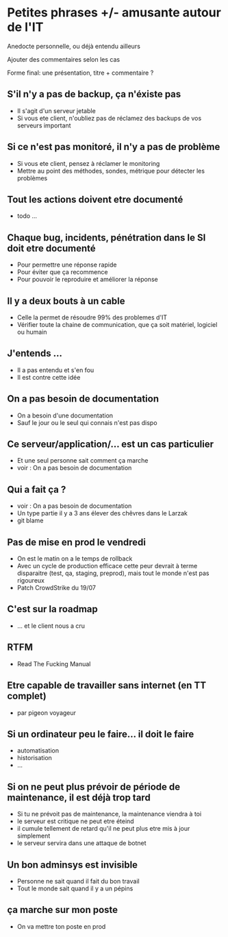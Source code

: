# Petites phrases +/- amusante autour de l'IT

Anedocte personnelle, ou déjà entendu ailleurs

Ajouter des commentaires selon les cas

Forme final: une présentation, titre + commentaire ?

## S'il n'y a pas de backup, ça n'éxiste pas

* Il s'agit d'un serveur jetable
* Si vous ete client, n'oubliez pas de réclamez des backups de vos serveurs important

## Si ce n'est pas monitoré, il n'y a pas de problème

* Si vous ete client, pensez à réclamer le monitoring
* Mettre au point des méthodes, sondes, métrique pour détecter les problèmes

## Tout les actions doivent etre documenté

* todo ...

## Chaque bug, incidents, pénétration dans le SI doit etre documenté

* Pour permettre une réponse rapide
* Pour éviter que ça recommence
* Pour pouvoir le reproduire et améliorer la réponse

## Il y a deux bouts à un cable

* Celle la permet de résoudre 99% des problemes d'IT
* Vérifier toute la chaine de communication, que ça soit matériel, logiciel ou humain

## J'entends ...

* Il a pas entendu et s'en fou
* Il est contre cette idée

## On a pas besoin de documentation

* On a besoin d'une documentation
* Sauf le jour ou le seul qui connais n'est pas dispo

## Ce serveur/application/... est un cas particulier

* Et une seul personne sait comment ça marche
* voir : On a pas besoin de documentation

## Qui a fait ça ?

* voir : On a pas besoin de documentation
* Un type partie il y a 3 ans élever des chêvres dans le Larzak
* git blame

## Pas de mise en prod le vendredi

* On est le matin on a le temps de rollback
* Avec un cycle de production efficace cette peur devrait à terme disparaitre (test, qa, staging, preprod), mais tout le monde n'est pas rigoureux
* Patch CrowdStrike du 19/07

## C'est sur la roadmap

* ... et le client nous a cru

## RTFM

* Read The Fucking Manual

## Etre capable de travailler sans internet (en TT complet)

* par pigeon voyageur

## Si un ordinateur peu le faire... il doit le faire

* automatisation
* historisation
* ...

## Si on ne peut plus prévoir de période de maintenance, il est déjà trop tard

* Si tu ne prévoit pas de maintenance, la maintenance viendra à toi
* le serveur est critique ne peut etre éteind
* il cumule tellement de retard qu'il ne peut plus etre mis à jour simplement
* le serveur servira dans une attaque de botnet

## Un bon adminsys est invisible

* Personne ne sait quand il fait du bon travail
* Tout le monde sait quand il y a un pépins

## ça marche sur mon poste

* On va mettre ton poste en prod
